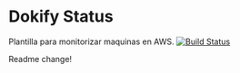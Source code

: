 # Dokify Status

Plantilla para monitorizar maquinas en AWS.
[![Build Status](https://secure.travis-ci.org/Dokify/dokify-status.png)](http://travis-ci.org/Dokify/dokify-status)

Readme change!
